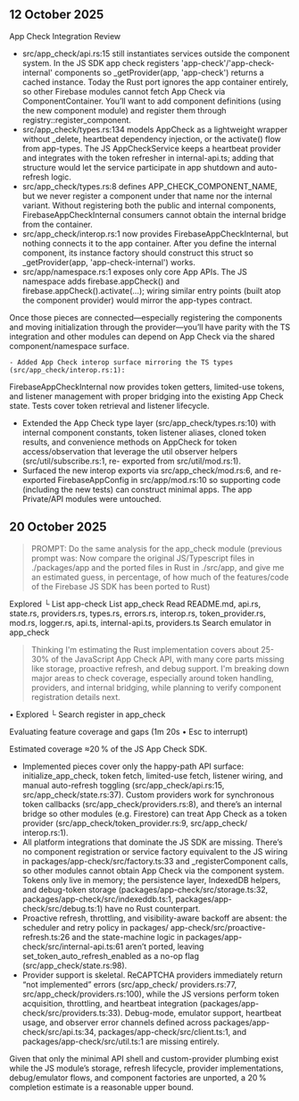 ## 12 October 2025

 App Check Integration Review

  - src/app_check/api.rs:15 still instantiates services outside the component system. In the
  JS SDK app check registers 'app-check'/'app-check-internal' components so _getProvider(app,
  'app-check') returns a cached instance. Today the Rust port ignores the app container
  entirely, so other Firebase modules cannot fetch App Check via ComponentContainer. You’ll
  want to add component definitions (using the new component module) and register them through
  registry::register_component.
  - src/app_check/types.rs:134 models AppCheck as a lightweight wrapper without _delete, heartbeat
  dependency injection, or the activate() flow from app-types. The JS AppCheckService keeps a
  heartbeat provider and integrates with the token refresher in internal-api.ts; adding that
  structure would let the service participate in app shutdown and auto-refresh logic.
  - src/app_check/types.rs:8 defines APP_CHECK_COMPONENT_NAME, but we never register a component
  under that name nor the internal variant. Without registering both the public and internal
  components, FirebaseAppCheckInternal consumers cannot obtain the internal bridge from the
  container.
  - src/app_check/interop.rs:1 now provides FirebaseAppCheckInternal, but nothing connects it
  to the app container. After you define the internal component, its instance factory should
  construct this struct so _getProvider(app, 'app-check-internal') works.
  - src/app/namespace.rs:1 exposes only core App APIs. The JS namespace adds firebase.appCheck()
  and firebase.appCheck().activate(...); wiring similar entry points (built atop the component
  provider) would mirror the app-types contract.

  Once those pieces are connected—especially registering the components and moving initialization
  through the provider—you’ll have parity with the TS integration and other modules can depend on
  App Check via the shared component/namespace surface.


    - Added App Check interop surface mirroring the TS types (src/app_check/interop.rs:1):
  FirebaseAppCheckInternal now provides token getters, limited-use tokens, and listener management
  with proper bridging into the existing App Check state. Tests cover token retrieval and listener
  lifecycle.
  - Extended the App Check type layer (src/app_check/types.rs:10) with internal component
  constants, token listener aliases, cloned token results, and convenience methods on AppCheck for
  token access/observation that leverage the util observer helpers (src/util/subscribe.rs:1, re-
  exported from src/util/mod.rs:1).
  - Surfaced the new interop exports via src/app_check/mod.rs:6, and re-exported FirebaseAppConfig
  in src/app/mod.rs:10 so supporting code (including the new tests) can construct minimal apps.
  The app Private/API modules were untouched.


## 20 October 2025

> PROMPT: Do the same analysis for the app_check module (previous prompt was: Now compare the original JS/Typescript files in ./packages/app and the ported files in Rust in ./src/app, and give me an estimated guess, in percentage, of how much of the features/code of the Firebase JS SDK has been ported to Rust)

Explored
  └ List app-check
    List app_check
    Read README.md, api.rs, state.rs, providers.rs, types.rs, errors.rs, interop.rs, token_provider.rs, mod.rs,
logger.rs,
         api.ts, internal-api.ts, providers.ts
    Search emulator in app_check

> Thinking
  I'm estimating the Rust implementation covers about 25-30% of the JavaScript App Check API, with many core parts
  missing like storage, proactive refresh, and debug support. I'm breaking down major areas to check coverage,
  especially around token handling, providers, and internal bridging, while planning to verify component registration
  details next.

• Explored
  └ Search register in app_check

  Evaluating feature coverage and gaps (1m 20s • Esc to interrupt)

  Estimated coverage ≈20 % of the JS App Check SDK.

  - Implemented pieces cover only the happy-path API surface: initialize_app_check, token fetch, limited-use fetch,
  listener wiring, and manual auto-refresh toggling (src/app_check/api.rs:15, src/app_check/state.rs:37). Custom
  providers work for synchronous token callbacks (src/app_check/providers.rs:8), and there’s an internal bridge so other
  modules (e.g. Firestore) can treat App Check as a token provider (src/app_check/token_provider.rs:9, src/app_check/
  interop.rs:1).
  - All platform integrations that dominate the JS SDK are missing. There’s no component registration or service
  factory equivalent to the JS wiring in packages/app-check/src/factory.ts:33 and _registerComponent calls, so other
  modules cannot obtain App Check via the component system. Tokens only live in memory; the persistence layer, IndexedDB
  helpers, and debug-token storage (packages/app-check/src/storage.ts:32, packages/app-check/src/indexeddb.ts:1,
  packages/app-check/src/debug.ts:1) have no Rust counterpart.
  - Proactive refresh, throttling, and visibility-aware backoff are absent: the scheduler and retry policy in packages/
  app-check/src/proactive-refresh.ts:26 and the state-machine logic in packages/app-check/src/internal-api.ts:61 aren’t
  ported, leaving set_token_auto_refresh_enabled as a no-op flag (src/app_check/state.rs:98).
  - Provider support is skeletal. ReCAPTCHA providers immediately return “not implemented” errors (src/app_check/
  providers.rs:77, src/app_check/providers.rs:100), while the JS versions perform token acquisition, throttling, and
  heartbeat integration (packages/app-check/src/providers.ts:33). Debug-mode, emulator support, heartbeat usage, and
  observer error channels defined across packages/app-check/src/api.ts:34, packages/app-check/src/client.ts:1, and
  packages/app-check/src/util.ts:1 are missing entirely.

  Given that only the minimal API shell and custom-provider plumbing exist while the JS module’s storage, refresh
  lifecycle, provider implementations, debug/emulator flows, and component factories are unported, a 20 % completion
  estimate is a reasonable upper bound.